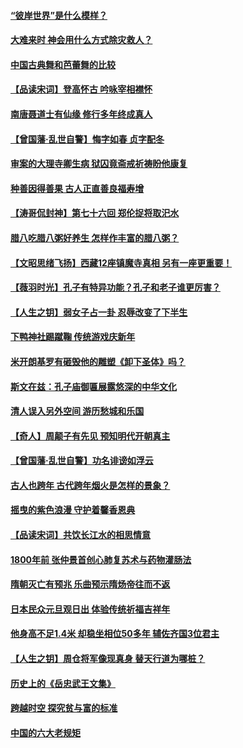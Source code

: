 #### [“彼岸世界”是什么模样？](../pages/prog647/a103319108.md) 
#### [大难来时 神会用什么方式除灾救人？](../pages/prog647/a103319098.md) 
#### [中国古典舞和芭蕾舞的比较](../pages/prog647/a103319015.md) 
#### [【品读宋词】登高怀古 吟咏宰相襟怀](../pages/prog647/a103318165.md) 
#### [南唐聂道士有仙缘 修行多年终成真人](../pages/prog647/a103318139.md) 
#### [【曾国藩·乱世自警】悔字如春 贞字配冬](../pages/prog647/a103318136.md) 
#### [审案的大理寺卿生病 狱囚竟斋戒祈祷盼他康复](../pages/prog647/a103317248.md) 
#### [种善因得善果 古人正直善良福寿增](../pages/prog647/a103317232.md) 
#### [【涛哥侃封神】第七十六回 郑伦捉将取汜水](../pages/prog647/a103316635.md) 
#### [腊八吃腊八粥好养生 怎样作丰富的腊八粥？](../pages/prog647/a103316619.md) 
#### [【文昭思绪飞扬】西藏12座镇魔寺真相 另有一座更重要！](../pages/prog647/a103316561.md) 
#### [【薇羽时光】孔子有特异功能？孔子和老子谁更厉害？](../pages/prog647/a103316497.md) 
#### [【人生之钥】弱女子占一卦 忍辱改变了下半生](../pages/prog647/a103315968.md) 
#### [下鸭神社踢蹴鞠 传统游戏庆新年](../pages/prog647/a103315193.md) 
#### [米开朗基罗有砸毁他的雕塑《卸下圣体》吗？](../pages/prog647/a103315127.md) 
#### [斯文在兹：孔子庙御匾展露悠深的中华文化](../pages/prog647/a103315112.md) 
#### [清人误入另外空间 游历愁城和乐国](../pages/prog647/a103314277.md) 
#### [【奇人】周颠子有先见 预知明代开朝真主](../pages/prog647/a103314272.md) 
#### [【曾国藩·乱世自警】功名诽谤如浮云](../pages/prog647/a103313141.md) 
#### [古人也跨年 古代跨年烟火是怎样的景象？](../pages/prog647/a103312272.md) 
#### [摇曳的紫色浪漫 守护着馨香恩典](../pages/prog647/a103312250.md) 
#### [【品读宋词】共饮长江水的相思情意](../pages/prog647/a103311284.md) 
#### [1800年前 张仲景首创心肺复苏术与药物灌肠法](../pages/prog647/a103311281.md) 
#### [隋朝灭亡有预兆 乐曲预示隋炀帝往而不返](../pages/prog647/a103311272.md) 
#### [日本民众元旦观日出 体验传统祈福吉祥年](../pages/prog647/a103310792.md) 
#### [他身高不足1.4米 却稳坐相位50多年 辅佐齐国3位君主](../pages/prog647/a103310232.md) 
#### [【人生之钥】周仓将军像现真身 替天行道为哪桩？](../pages/prog647/a103310141.md) 
#### [历史上的《岳忠武王文集》](../pages/prog647/a103310136.md) 
#### [跨越时空 探究贫与富的标准](../pages/prog647/a103310114.md) 
#### [中国的六大老规矩](../pages/prog647/a103307459.md) 
